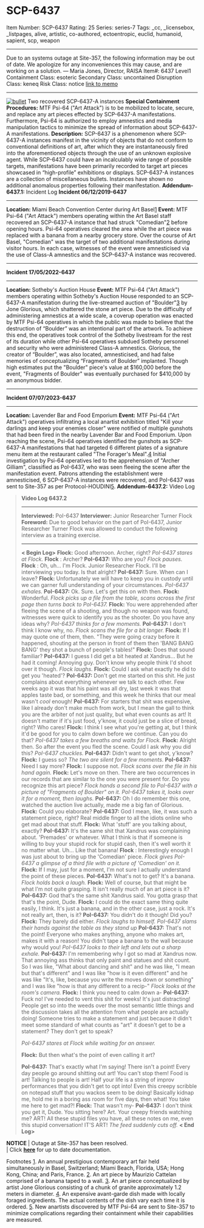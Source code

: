 # SCP-6437
Item Number: SCP-6437
Rating: 25
Series: series-7
Tags: _cc, _licensebox, _listpages, alive, artistic, co-authored, ectoentropic, euclid, humanoid, sapient, scp, weapon

---

Due to an systems outage at Site-357, the following information may be out of date. We apologize for any inconveniences this may cause, and are working on a solution.
— Maria Jones, Director, RAISA
Item#: 6437
Level1
Containment Class:
esoteric
Secondary Class:
uncontained
Disruption Class:
keneq
Risk Class:
notice
[link to memo](/classification-committee-memo)  

* * *
[![bullet](https://scp-wiki.wdfiles.com/local--resized-images/fragment:scp-6437-0/bullet/medium.jpg)](https://scp-wiki.wdfiles.com/local--files/fragment:scp-6437-0/bullet)
Two recovered SCP-6437-A instances
**Special Containment Procedures:** MTF Psi-64 ("Art Attack") is to be mobilized to locate, secure, and replace any art pieces effected by SCP-6437-A manifestations. Furthermore, Psi-64 is authorized to employ amnestics and media manipulation tactics to minimize the spread of information about SCP-6437-A manifestations.
**Description:** SCP-6437 is a phenomenon where SCP-6437-A instances manifest in the vicinity of objects that do not conform to conventional definitions of art, after which they are instantaneously fired into the aforementioned objects through the use of an unknown explosive agent. While SCP-6437 could have an incalculably wide range of possible targets, manifestations have been primarily recorded to target art pieces showcased in “high-profile” exhibitions or displays.
SCP-6437-A instances are a collection of miscellaneous bullets. Instances have shown no additional anomalous properties following their manifestation.
**Addendum-6437.1:** Incident Log
**Incident 06/12/2019-6437**
* * *
**Location:** Miami Beach Convention Center during Art Basel[1](javascript:;)
**Event:** MTF Psi-64 ("Art Attack") members operating within the Art Basel staff recovered an SCP-6437-A instance that had struck "Comedian"[2](javascript:;) before opening hours. Psi-64 operatives cleared the area while the art piece was replaced with a banana from a nearby grocery store. Over the course of Art Basel, "Comedian" was the target of two additional manifestations during visitor hours. In each case, witnesses of the event were amnesticised via the use of Class-A amnestics and the SCP-6437-A instance was recovered.
* * *
**Incident 17/05/2022-6437**
* * *
**Location:** Sotheby's Auction House
**Event:** MTF Psi-64 ("Art Attack") members operating within Sotheby's Auction House responded to an SCP-6437-A manifestation during the live-streamed auction of "Boulder"[3](javascript:;) by Jone Glorious, which shattered the stone art piece. Due to the difficulty of administering amnestics at a wide scale, a coverup operation was enacted by MTF Psi-64 operatives in which the public was made to believe that the destruction of “Boulder” was an intentional part of the artwork. To achieve this end, the operatives took control of the Sotheby livestream for the rest of its duration while other Psi-64 operatives subdued Sotheby personnel and security who were administered Class-A amnestics. Glorious, the creator of “Boulder”, was also located, amnesticised, and had false memories of conceptualizing “Fragments of Boulder” implanted. Though high estimates put the "Boulder" piece's value at $160,000 before the event, "Fragments of Boulder" was eventually purchased for $410,000 by an anonymous bidder.
* * *
**Incident 07/07/2023-6437**
* * *
**Location:** Lavender Bar and Food Emporium
**Event:** MTF Psi-64 ("Art Attack") operatives infiltrating a local anartist exhibition titled "Kill your darlings and keep your enemies closer" were notified of multiple gunshots that had been fired in the nearby Lavender Bar and Food Emporium. Upon reaching the scene, Psi-64 operatives identified the gunshots as SCP-6437-A manifestations that had targeted 6 different plates of a signature menu item at the restaurant called "The Forager's Meal".[4](javascript:;) Initial investigation by Psi-64 operatives led to the apprehension of "Archer Gilliam", classified as PoI-6437, who was seen fleeing the scene after the manifestation event. Patrons attending the establishment were amnesticised, 6 SCP-6437-A instances were recovered, and PoI-6437 was sent to Site-357 as per Protocol-HOUDINI[5](javascript:;).
**Addendum-6437.2:** Video Log
> **Video Log 6437.2**
> * * *
> **Interviewed:** PoI-6437
> **Interviewer:** Junior Researcher Turner Flock
> **Foreword:** Due to good behavior on the part of PoI-6437, Junior Researcher Turner Flock was allowed to conduct the following interview as a training exercise.
> * * *
> **< Begin Log>**
> **Flock:** Good afternoon. Archer, right?
> _PoI-6437 stares at Flock._
> **Flock** : Archer?
> **PoI-6437:** Who are you?
> _Flock pauses._
> **Flock** : Oh, uh… I'm Flock. Junior Researcher Flock. I'll be interviewing you today. Is that alright?
> **PoI-6437:** Sure. When can I leave?
> **Flock:** Unfortunately we will have to keep you in custody until we can garner full understanding of your circumstances.
> _PoI-6437 exhales._
> **PoI-6437:** Ok. Sure. Let's get this on with then.
> **Flock:** Wonderful.
> _Flock picks up a file from the table, scans across the first page then turns back to PoI-6437._
> **Flock:** You were apprehended after fleeing the scene of a shooting, and though no weapon was found, witnesses were quick to identify you as the shooter. Do you have any ideas why?
> _PoI-6437 thinks for a few moments._
> **PoI-6437:** I don't think I know why, no.
> _Flock scans the file for a bit longer._
> **Flock:** If I may quote one of them, then. "They were going crazy before it happened, shouting at the person in front of them then 'BANG BANG BANG' they shot a bunch of people's tables!"
> **Flock:** Does that sound familiar?
> **PoI-6437:** I guess I did get a bit heated at Xandrus… But he had it coming! Annoying guy. Don't know why people think I'd shoot over it though.
> _Flock laughs._
> **Flock:** Could I ask what exactly he did to get you 'heated'?
> **PoI-6437:** Don't get me started on this shit. He just complains about everything whenever we talk to each other. Few weeks ago it was that his paint was all dry, last week it was that apples taste bad, or something, and this week he thinks that our meal wasn't _cool_ enough!
> **PoI-6437:** For starters that shit was expensive, like I already don't make much from work, but I mean the gall to think you are the arbiter of not just quality, but what even counts as art! It doesn't matter if it's just food, y'know, it could just be a slice of bread, right? Who cares!
> **Flock:** I think I see what you're getting at, but I think it'd be good for you to calm down before we continue. Can you do that?
> _PoI-6437 takes a few breaths and waits for Flock._
> **Flock:** Alright then. So after the event you fled the scene. Could I ask why you did this?
> _PoI-6437 chuckles._
> **PoI-6437:** Didn't want to get shot, y'know?
> **Flock:** I guess so?
> _The two are silent for a few moments._
> **PoI-6437:** Need I say more?
> **Flock:** I suppose not.
> _Flock scans over the file in his hand again._
> **Flock:** Let's move on then. There are two occurrences in our records that are similar to the one you were present for. Do you recognize this art piece?
> _Flock hands a second file to PoI-6437 with a picture of "Fragments of Boulder" on it. PoI-6437 takes it, looks over it for a moment, then laughs._
> **PoI-6437:** Oh I do remember this one, watched the auction live actually, made me a big fan of Glorious.
> **Flock:** Could you elaborate?
> **PoI-6437:** God I mean, like, it was such a statement piece, right? Real middle finger to all the idiots online who get mad about that stuff.
> **Flock:** What 'stuff' are you talking about, exactly?
> **PoI-6437:** It's the same shit that Xandrus was complaining about. 'Premades' or whatever. What I think is that if someone is willing to buy your stupid rock for stupid cash, then it's well worth it no matter what. Uh… Like that banana!
> **Flock** : Interestingly enough I was just about to bring up the 'Comedian' piece.
> _Flock gives PoI-6437 a glimpse of a third file with a picture of 'Comedian' on it._
> **Flock:** If I may, just for a moment, I'm not sure I actually understand the point of these pieces.
> **PoI-6437:** What's not to get? It's a banana.
> _Flock holds back a laugh._
> **Flock:** Well of course, but that might be what I'm not quite grasping. It isn't really much of an art piece is it?
> **PoI-6437:** God that's the same shit Xandrus said. You gotta grasp that that's the point, Dude.
> **Flock:** I could do the exact same thing quite easily, I think. It's just a banana, and in the other case, just a rock. It's not really art, then, is it?
> **PoI-6437:** You didn't do it though! Did you?
> **Flock:** They barely did either.
> _Flock laughs to himself._
> _PoI-6437 slams their hands against the table as they stand up_
> **PoI-6437:** That's not the point! Everyone who makes anything, anyone who makes art, makes it with a reason! You didn't tape a banana to the wall because why would you!
> _PoI-6437 looks to their left and lets out a sharp exhale._
> **PoI-6437:** I'm remembering why I got so mad at Xandrus now. That annoying ass thinks that only paint and statues and shit count. So I was like, "What about dancing and shit" and he was like, "I mean but that's different" and I was like "how is it even different" and he was like "It's, like, because you write the moves down or something" and I was like "how is that any different to a recip-"
> _Flock looks at the room's camera._
> **Flock:** I think you need to calm down a-
> **PoI-6437:** Fuck no! I've needed to vent this shit for weeks! It's just distracting! People get so into the weeds over the most semantic little things and the discussion takes all the attention from what people are actually doing! Someone tries to make a statement and just because it didn't meet some standard of what counts as "art" it doesn't get to be a statement? They don't get to speak?  
>    
>  _PoI-6437 stares at Flock while waiting for an answer._  
>    
>  **Flock:** But then what's the point of even calling it art?  
>    
>  **PoI-6437:** That's exactly what I'm saying! There isn't a point! Every day people go around shitting out art! You can't stop them! Food is art! Talking to people is art! Half your life is a string of improv performances that you didn't get to opt into! Even this creepy scribble on notepad stuff that you wackos seem to be doing! Basically kidnap me, hold me in a boring ass room for five days, then what! You take me here to get mad?!
> **Flock:** That wasn't my-
> **PoI-6437:** I don't think you get it, Dude. You sitting here? Art. Your creepy friends watching me? ART! All these stupid files you have, all these notes on me, even this stupid conversation! IT'S ART!
> _The feed suddenly cuts off._
> **< End Log>**
  
  
  
  
  
  
  
  
  
  

**NOTICE**
| Outage at Site-357 has been resolved.  
| Click **[here](https://scp-wiki.wikidot.com/scp-6437/offset/1)** for up to date documentation.
  

Footnotes
[1](javascript:;). An annual prestigious contemporary art fair held simultaneously in Basel, Switzerland; Miami Beach, Florida, USA; Hong Kong, China; and Paris, France.
[2](javascript:;). An art piece by Maurizio Cattelan comprised of a banana taped to a wall.
[3](javascript:;). An art piece conceptualized by artist Jone Glorious consisting of a chunk of granite approximately 1.2 meters in diameter.
[4](javascript:;). An expensive avant-garde dish made with locally foraged ingredients. The actual contents of the dish vary each time it is ordered.
[5](javascript:;). New anartists discovered by MTF Psi-64 are sent to Site-357 to minimize complications regarding their containment while their capabilities are measured.